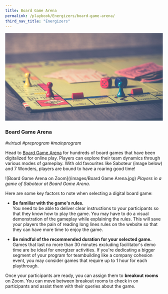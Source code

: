 ```yaml
---
title: Board Game Arena 
permalink: /playbook/Energizers/board-game-arena/
third_nav_title: "Energizers"
---
```

![Board Game](/images/boardgame.jpg)
### Board Game Arena
*#virtual #preprogram #mainprogram*

Head to [Board Game Arena](https://en.boardgamearena.com/) for hundreds of board games that have been digitalized for online play. Players can explore their team dynamics through various modes of gameplay.  With old favourites like Saboteur (image below) and 7 Wonders, players are bound to have a roaring good time!

![Board Game Arena on Zoom](/images/Board Game Arena.jpg)
*Players in a game of Saboteur at Board Game Arena.*


Here are some key factors to note when selecting a digital board game: 

  * **Be familiar with the game's rules.**\
  You need to be able to deliver clear instructions to your participants so that they know how to play the game. You may have to do a visual demonstration of the gameplay while explaining the rules. This will save your players the pain of reading long lines rules on the website so that they can have more time to enjoy the game. 


  * **Be mindful of the recommended duration for your selected game.**\
  Games that last no more than 30 minutes excluding facilitator's demo time are be ideal for energizer activities. If you're dedicating a bigger segment of your program for teambuilding like a company cohesion event, you may consider games that require up to 1 hour for each playthrough. 

Once your participants are ready, you can assign them to **breakout rooms** on Zoom. You can move between breakout rooms to check in on participants and assist them with their queries about the game. 
